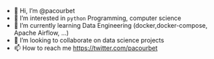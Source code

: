 - 👋 Hi, I’m @pacourbet
- 👀 I’m interested in `python` Programming, computer science
- 🌱 I’m currently learning Data Engineering (docker,docker-compose, Apache Airflow, ...)
- 💞️ I’m looking to collaborate on data science projects
- 📫 How to reach me https://twitter.com/pacourbet

<!---
pacourbet/pacourbet is a ✨ special ✨ repository because its `README.md` (this file) appears on your GitHub profile.
You can click the Preview link to take a look at your changes.
--->

